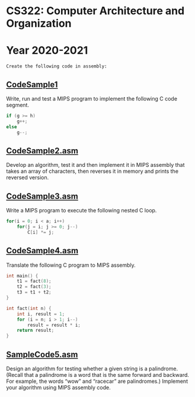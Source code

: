 # CS322: Computer Architecture and Organization

# Year 2020-2021

`Create the following code in assembly:`

## [CodeSample1](https://github.com/RanaHabib/Assembly-projects/blob/main/CodeSample1.asm)

 Write, run and test a MIPS program to implement the following C code segment.

```c++
if (g >= h)
    g++;
else
    g--;
```



## [CodeSample2.asm](https://github.com/RanaHabib/Assembly-projects/blob/main/CodeSample2.asm)

Develop an algorithm, test it and then implement it in MIPS assembly that takes an array of characters, then reverses it in memory and prints the reversed version.

## [CodeSample3.asm](https://github.com/RanaHabib/Assembly-projects/blob/main/CodeSample3.asm)

Write a MIPS program to execute the following nested C loop.

```c++
for(i = 0; i < a; i++)
    for(j = i; j >= 0; j--)
        C[i] *= j;
```



## [CodeSample4.asm](https://github.com/RanaHabib/Assembly-projects/blob/main/CodeSample4.asm)

Translate the following C program to MIPS assembly.

```c++
int main() {
    t1 = fact(8);
    t2 = fact(3);
    t3 = t1 + t2;
}

int fact(int n) {
    int i, result = 1;
    for (i = n; i > 1; i--)
        result = result * i;
    return result;
}
```



## [SampleCode5.asm](https://github.com/RanaHabib/Assembly-projects/blob/main/SampleCode5.asm)

Design an algorithm for testing whether a given string is a palindrome. (Recall that a palindrome is a word that is the same forward and backward. For example, the words “wow” and “racecar” are palindromes.) Implement your algorithm using MIPS assembly code.
